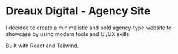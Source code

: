 # Dreaux Digital - Agency Site

I decided to create a minimalistic and bold agency-type website to showcase by using modern tools and UI/UX skills. 

Built with React and Tailwind. 

